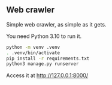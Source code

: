 ## Web crawler

Simple web crawler, as simple as it gets.

You need Python 3.10 to run it.

```bash
python -m venv .venv
. .venv/bin/activate
pip install -r requirements.txt
python3 manage.py runserver
```
Access it at http://127.0.0.1:8000/

